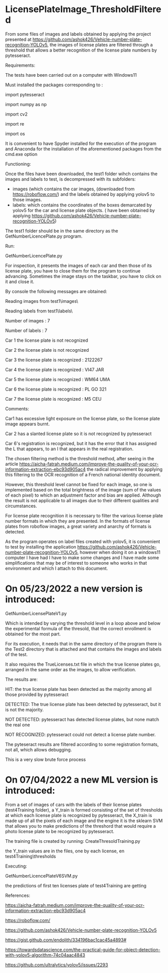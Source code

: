 # LicensePlateImage_ThresholdFiltered
From some files of images and labels obtained by applying the project presented at https://github.com/ashok426/Vehicle-number-plate-recognition-YOLOv5, the images of license plates are filtered through a threshold that allows a better recognition of the license plate numbers by pytesseract.

Requirements:

The tests have been carried out on a computer with Windows11

Must installed the packages corresponding to :

import pytesseract

import numpy as np

import cv2

import re

import os


It is convenient to have Spyder installed for the execution of the program and Anaconda for the installation of the aforementioned packages from the cmd.exe option

Functioning:

Once the files have been downloaded, the test1 folder wihch contains the images and labels to test, is decompressed with its subfolders:

- images (which contains the car images, (downloaded from https://roboflow.com/) and the labels obtained by applying yolov5 to those images.
- labels: which contains the coordinates of the boxes demarcated by yolov5 for the car and license plate objects. ( have been obtained by applying https://github.com/ashok426/Vehicle-number-plate-recognition-YOLOv5)

The test1 folder should be in the same directory as the GetNumberLicencePlate.py program.

Run:

GetNumberLicencePlate.py


For inspection, it presents the images of each car and then those of its license plate, you have to close them for the program to continue advancing. Sometimes the image stays on the taskbar, you have to click on it and close it.

By console the following messages are obtained:

Reading images from test1\images\

Reading labels from test1\labels\

Number of images : 7

Number of labels : 7

Car 1 the license plate is not recognized

Car 2 the license plate is not recognized

Car 3 the license plate is recognized : 2122267

Car 4 the license plate is recognized : VI47 JAR

Car 5 the license plate is recognized : WM64 UMA

Car 6 the license plate is recognized : PL GO 321

Car 7 the license plate is recognized : M5 CEU

Comments:

Car1 has excessive light exposure on the license plate, so the license plate image appears burnt.

Car 2 has a slanted license plate so it is not recognized by pytesseract

Car 6's registration is recognized, but it has the error that it has assigned the L that appears, to an I that appears in the real registration.

The chosen filtering method is the threshold method, after seeing in the article
https://aicha-fatrah.medium.com/improve-the-quality-of-your-ocr-information-extraction-ebc93d905ac4 the radical improvement by applying this filtering to the OCR recognition of a French national identity document.

However, this threshold level cannot be fixed for each image, so one is implemented based on the total brightness of the image (sum of the values ​​of each pixel) to which an adjustment factor and bias are applied. Although the result is not applicable to all images due to their different qualities and circumstances.

For license plate recognition it is necessary to filter the various license plate number formats in which they are presented. In the formats of license plates from roboflow images, a great variety and anarchy of formats is detected.

As the program operates on label files created with yolov5, it is convenient to test by installing the application https://github.com/ashok426/Vehicle-number-plate-recognition-YOLOv5, however when doing it on a windows11 computer I have had I have to make some changes and I have made some simplifications that may be of interest to someone who works in that environment and which I attach to this document.

On 05/23/2022 a new version is introduced:
=========================================
GetNumberLicensePlateV1.py

Which is intended by varying the threshold level in a loop above and below the experimental formula of the thresold, that the correct enrollment is obtained for the most part.

For its execution, it needs that in the same directory of the program there is the Test2 directory that is attached and that contains the images and labels of the test.

It also requires the TrueLicenses.txt file in which the true license plates go, arranged in the same order as the images, to allow verification.

The results are:

HIT: the true license plate has been detected as the majority among all those provided by pytesseract

DETECTED: The true license plate has been detected by pytesseract, but it is not the majority.

NOT DETECTED: pytesseract has detected license plates, but none match the real one

NOT RECOGNIZED: pytesseract could not detect a license plate number.

The pyteseract results are filtered according to some registration formats, not all, which allows debugging.

This is a very slow brute force process

On 07/04/2022 a new ML version is introduced:
=========================================
From a set of images of cars with the labels of their license plates (test4Training folder), a Y_train is formed consisting of the set of thresholds at which each license plate is recognized by pytesseract, the X_train is made up of all the pixels of each image and the engine it is the sklearn SVM that allows you to make predictions of the threshord that would require a photo license plate to be recognized by pytesseract.

The training file is created by running:
CreateThresoldTraining.py

the Y_train values are in the files, one by each license, en test4Training\thresholds

Executing:

GetNumberLicencePlateV6SVM.py

the predictions of first ten  licenses plate of test4Training are getting


References:

https://aicha-fatrah.medium.com/improve-the-quality-of-your-ocr-information-extraction-ebc93d905ac4

https://roboflow.com/

https://github.com/ashok426/Vehicle-number-plate-recognition-YOLOv5

https://gist.github.com/endolith/334196bac1cac45a4893#

https://towardsdatascience.com/the-practical-guide-for-object-detection-with-yolov5-algorithm-74c04aac4843

https://github.com/ultralytics/yolov5/issues/2293
